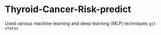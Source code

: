 # Thyroid-Cancer-Risk-predict
Used various machine learning and deep learning (MLP) techniques
`git status`
